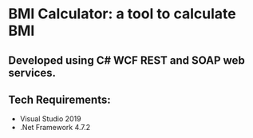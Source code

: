 # BMI Calculator: a tool to calculate BMI

## Developed using C# WCF REST and SOAP web services.

## Tech Requirements:
  - Visual Studio 2019
  - .Net Framework 4.7.2
  
